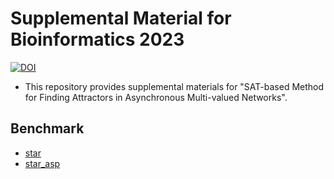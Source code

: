# Supplemental Material for Bioinformatics 2023

[![DOI](https://zenodo.org/badge/580221251.svg)](https://zenodo.org/badge/latestdoi/580221251)


- This repository provides supplemental materials for "SAT-based Method for Finding Attractors in Asynchronous Multi-valued Networks". 

##  Benchmark

- [star](/benchmark/star)
- [star_asp](/benchmark/star_asp)
